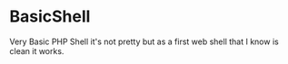 # BasicShell
Very Basic PHP Shell it's not pretty but as a first web shell that I know is clean it works.
